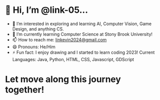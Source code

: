 # 👋 Hi, I’m @link-05...

- 👀 I’m interested in exploring and learning AI, Computer Vision, Game Design, and anything CS.
- 🌱 I’m currently learning Computer Science at Stony Brook University!
- 📫 How to reach me: linkevin2024@gmail.com
- 😄 Pronouns: He/Him
- ⚡ Fun fact: I enjoy drawing and I started to learn coding 2023!
  Current Languages: Java, Python, HTML, CSS, Javascript, GDScript
# Let move along this journey together!

<!---
link-05/link-05 is a ✨ special ✨ repository because its `README.md` (this file) appears on your GitHub profile.
You can click the Preview link to take a look at your changes.
--->
